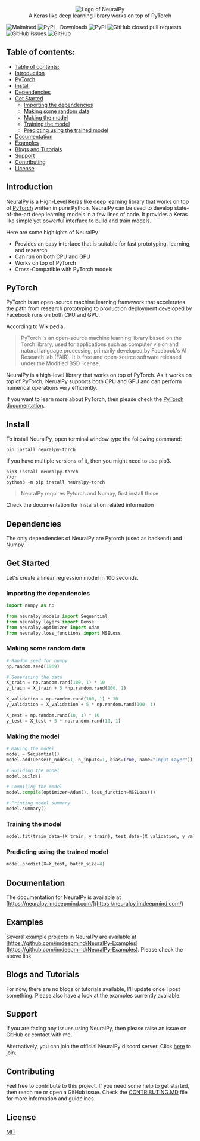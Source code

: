 
<p align="center">
 <img src="https://user-images.githubusercontent.com/34741145/81591141-99752900-93d9-11ea-9ef6-cc2c68daaa19.png" alt="Logo of NeuralPy" />
 <br />
 A Keras like deep learning library works on top of PyTorch
</p>


![Maitained](https://img.shields.io/badge/Maitained%3F-Yes-brightgreen)
![PyPI - Downloads](https://img.shields.io/pypi/dw/neuralpy-torch?style=flat)
![PyPI](https://img.shields.io/pypi/v/neuralpy-torch?style=flat)
![GitHub closed pull requests](https://img.shields.io/github/issues-pr-closed/imdeepmind/NeuralPy?style=flat)
![GitHub issues](https://img.shields.io/github/issues/imdeepmind/NeuralPy?style=flat)
![GitHub](https://img.shields.io/github/license/imdeepmind/NeuralPy?style=flat)

## Table of contents:
- [Table of contents:](#table-of-contents)
- [Introduction](#introduction)
- [PyTorch](#pytorch)
- [Install](#install)
- [Dependencies](#dependencies)
- [Get Started](#get-started)
  - [Importing the dependencies](#importing-the-dependencies)
  - [Making some random data](#making-some-random-data)
  - [Making the model](#making-the-model)
  - [Training the model](#training-the-model)
  - [Predicting using the trained model](#predicting-using-the-trained-model)
- [Documentation](#documentation)
- [Examples](#examples)
- [Blogs and Tutorials](#blogs-and-tutorials)
- [Support](#support)
- [Contributing](#contributing)
- [License](#license)

## Introduction
NeuralPy is a High-Level [Keras](https://keras.io/) like deep learning library that works on top of [PyTorch](https://pytorch.org) written in pure Python. NeuralPy can be used to develop state-of-the-art deep learning models in a few lines of code. It provides a Keras like simple yet powerful interface to build and train models. 

Here are some highlights of NeuralPy
 - Provides an easy interface that is suitable for fast prototyping, learning, and research
 - Can run on both CPU and GPU
 - Works on top of PyTorch
 - Cross-Compatible with PyTorch models

## PyTorch
PyTorch is an open-source machine learning framework that accelerates the path from research prototyping to production deployment developed by Facebook runs on both CPU and GPU.

According to Wikipedia, 
> PyTorch is an open-source machine learning library based on the Torch library, used for applications such as computer vision and natural language processing, primarily developed by Facebook's AI Research lab (FAIR). It is free and open-source software released under the Modified BSD license.

NeuralPy is a high-level library that works on top of PyTorch. As it works on top of PyTorch, NerualPy supports both CPU and GPU and can perform numerical operations very efficiently.

If you want to learn more about PyTorch, then please check the [PyTorch documentation](https://pytorch.org/).

## Install
To install NeuralPy, open terminal window type the following command:
```
pip install neuralpy-torch
```
If you have multiple versions of it, then you might need to use pip3.
```
pip3 install neuralpy-torch
//or
python3 -m pip install neuralpy-torch
```
> NeuralPy requires Pytorch and Numpy, first install those

Check the documentation for Installation related information

## Dependencies
The only dependencies of NeuralPy are Pytorch (used as backend) and Numpy.

## Get Started
Let's create a linear regression model in 100 seconds.

### Importing the dependencies
```python
import numpy as np

from neuralpy.models import Sequential
from neuralpy.layers import Dense
from neuralpy.optimizer import Adam
from neuralpy.loss_functions import MSELoss
```

### Making some random data
```python
# Random seed for numpy
np.random.seed(1969)

# Generating the data
X_train = np.random.rand(100, 1) * 10
y_train = X_train + 5 *np.random.rand(100, 1)

X_validation = np.random.rand(100, 1) * 10
y_validation = X_validation + 5 * np.random.rand(100, 1)

X_test = np.random.rand(10, 1) * 10
y_test = X_test + 5 * np.random.rand(10, 1)
```

### Making the model
```python
# Making the model
model = Sequential()
model.add(Dense(n_nodes=1, n_inputs=1, bias=True, name="Input Layer"))

# Building the model
model.build()

# Compiling the model
model.compile(optimizer=Adam(), loss_function=MSELoss())

# Printing model summary
model.summary()
```

### Training the model
```python
model.fit(train_data=(X_train, y_train), test_data=(X_validation, y_validation), epochs=300, batch_size=4)
```

### Predicting using the trained model
```python
model.predict(X=X_test, batch_size=4)
```

## Documentation
The documentation for NeuralPy is available at [https://neuralpy.imdeepmind.com/](https://neuralpy.imdeepmind.com/)

## Examples  
Several example projects in NeuralPy are available at [https://github.com/imdeepmind/NeuralPy-Examples](https://github.com/imdeepmind/NeuralPy-Examples). Please check the above link.

## Blogs and Tutorials
For now, there are no blogs or tutorials available, I'll update once I post something. Please also have a look at the examples currently available.

## Support
If you are facing any issues using NeuralPy, then please raise an issue on GitHub or contact with me. 

Alternatively, you can join the official NeuralPy discord server. Click [here](https://discord.gg/6aTTwbW) to join.

## Contributing
Feel free to contribute to this project. If you need some help to get started, then reach me or open a GitHub issue. Check the [CONTRIBUTING.MD](https://github.com/imdeepmind/NeuralPy/blob/master/CONTRIBUTING.md) file for more information and guidelines.

## License
[MIT](https://github.com/imdeepmind/NeuralPy/blob/master/LICENSE)

